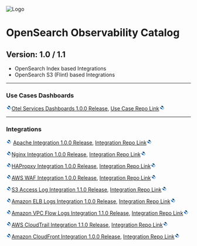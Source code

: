 
![Logo](https://opensearch.org/assets/brand/PNG/Logo/opensearch_logo_darkmode.png)

# OpenSearch Observability Catalog
## Version: 1.0 / 1.1
- OpenSearch Index based Integrations
- OpenSearch S3 (Flint) based Integrations


---
### Use Cases Dashboards
<div class='row'>
  
<img src="https://raw.githubusercontent.com/opensearch-project/OpenSearch-Dashboards/8d50974a66e7accee6469c3a7a86812979ca5471/src/core/server/core_app/assets/logos/opensearch_spinner.svg" style="width: 15px; height: 15px;"><a href="https://github.com/opensearch-project/opensearch-catalog/releases/tag/otel_services_dashboard-1.0.0">Otel Services Dashboards 1.0.0 Release</a>, <a href="https://github.com/opensearch-project/opensearch-catalog/tree/main/integrations/observability/otel-services">Use Case Repo Link</a><img src="https://raw.githubusercontent.com/opensearch-project/OpenSearch-Dashboards/8d50974a66e7accee6469c3a7a86812979ca5471/src/core/server/core_app/assets/logos/opensearch_spinner.svg" style="width: 15px; height: 15px;">
</div>

---
### Integrations

<div class='row'>

<img src="https://raw.githubusercontent.com/opensearch-project/OpenSearch-Dashboards/8d50974a66e7accee6469c3a7a86812979ca5471/src/core/server/core_app/assets/logos/opensearch_spinner.svg" style="width: 15px; height: 15px;"> <a href="https://github.com/opensearch-project/opensearch-catalog/releases/apache-1.0.0">Apache Integration 1.0.0 Release</a>,  <a href="https://github.com/opensearch-project/opensearch-catalog/blob/main/integrations/observability/apache"> Integration Repo Link</a><img src="https://raw.githubusercontent.com/opensearch-project/OpenSearch-Dashboards/8d50974a66e7accee6469c3a7a86812979ca5471/src/core/server/core_app/assets/logos/opensearch_spinner.svg" style="width: 15px; height: 15px;">

<img src="https://raw.githubusercontent.com/opensearch-project/OpenSearch-Dashboards/8d50974a66e7accee6469c3a7a86812979ca5471/src/core/server/core_app/assets/logos/opensearch_spinner.svg" style="width: 15px; height: 15px;"><a href="https://github.com/opensearch-project/opensearch-catalog/releases/tag/nginx-1.0.0">Nginx Integration 1.0.0 Release</a>,  <a href="https://github.com/opensearch-project/opensearch-catalog/tree/main/integrations/observability/nginx"> Integration Repo Link</a><img src="https://raw.githubusercontent.com/opensearch-project/OpenSearch-Dashboards/8d50974a66e7accee6469c3a7a86812979ca5471/src/core/server/core_app/assets/logos/opensearch_spinner.svg" style="width: 15px; height: 15px;">

<img src="https://raw.githubusercontent.com/opensearch-project/OpenSearch-Dashboards/8d50974a66e7accee6469c3a7a86812979ca5471/src/core/server/core_app/assets/logos/opensearch_spinner.svg" style="width: 15px; height: 15px;"><a href="https://github.com/opensearch-project/opensearch-catalog/releases/tag/haproxy-1.0.0">HAPropxy Integration 1.0.0 Release</a>,  <a href="https://github.com/opensearch-project/opensearch-catalog/tree/main/integrations/observability/haproxy"> Integration Repo Link</a><img src="https://raw.githubusercontent.com/opensearch-project/OpenSearch-Dashboards/8d50974a66e7accee6469c3a7a86812979ca5471/src/core/server/core_app/assets/logos/opensearch_spinner.svg" style="width: 15px; height: 15px;">

<img src="https://raw.githubusercontent.com/opensearch-project/OpenSearch-Dashboards/8d50974a66e7accee6469c3a7a86812979ca5471/src/core/server/core_app/assets/logos/opensearch_spinner.svg" style="width: 15px; height: 15px;"><a href="https://github.com/opensearch-project/opensearch-catalog/releases/tag/amazon_waf-1.0.0">AWS WAF Integration 1.0.0 Release</a>,  <a href="https://github.com/opensearch-project/opensearch-catalog/tree/main/integrations/observability/aws_waf"> Integration Repo Link</a><img src="https://raw.githubusercontent.com/opensearch-project/OpenSearch-Dashboards/8d50974a66e7accee6469c3a7a86812979ca5471/src/core/server/core_app/assets/logos/opensearch_spinner.svg" style="width: 15px; height: 15px;">

<img src="https://raw.githubusercontent.com/opensearch-project/OpenSearch-Dashboards/8d50974a66e7accee6469c3a7a86812979ca5471/src/core/server/core_app/assets/logos/opensearch_spinner.svg" style="width: 15px; height: 15px;"><a href="https://github.com/opensearch-project/opensearch-catalog/releases/tag/amazon_s3_access-logs-1.1.0">S3 Access Log Integration 1.1.0 Release</a>,  <a href="https://github.com/opensearch-project/opensearch-catalog/tree/main/integrations/observability/amazon_s3"> Integration Repo Link</a><img src="https://raw.githubusercontent.com/opensearch-project/OpenSearch-Dashboards/8d50974a66e7accee6469c3a7a86812979ca5471/src/core/server/core_app/assets/logos/opensearch_spinner.svg" style="width: 15px; height: 15px;">

<img src="https://raw.githubusercontent.com/opensearch-project/OpenSearch-Dashboards/8d50974a66e7accee6469c3a7a86812979ca5471/src/core/server/core_app/assets/logos/opensearch_spinner.svg" style="width: 15px; height: 15px;"><a href="https://github.com/opensearch-project/opensearch-catalog/releases/tag/amazon_elb-1.0.0">Amazon ELB Logs Integration 1.0.0 Release</a>,  <a href="https://github.com/opensearch-project/opensearch-catalog/tree/main/integrations/observability/amazon_elb"> Integration Repo Link</a><img src="https://raw.githubusercontent.com/opensearch-project/OpenSearch-Dashboards/8d50974a66e7accee6469c3a7a86812979ca5471/src/core/server/core_app/assets/logos/opensearch_spinner.svg" style="width: 15px; height: 15px;">

<img src="https://raw.githubusercontent.com/opensearch-project/OpenSearch-Dashboards/8d50974a66e7accee6469c3a7a86812979ca5471/src/core/server/core_app/assets/logos/opensearch_spinner.svg" style="width: 15px; height: 15px;"><a href="https://github.com/opensearch-project/opensearch-catalog/releases/tag/amazon_vpc_flow_1.1.0">Amazon VPC Flow Logs Integration 1.1.0 Release</a>,  <a href="https://github.com/opensearch-project/opensearch-catalog/tree/main/integrations/observability/amazon_vpc_flow"> Integration Repo Link</a><img src="https://raw.githubusercontent.com/opensearch-project/OpenSearch-Dashboards/8d50974a66e7accee6469c3a7a86812979ca5471/src/core/server/core_app/assets/logos/opensearch_spinner.svg" style="width: 15px; height: 15px;">

<img src="https://raw.githubusercontent.com/opensearch-project/OpenSearch-Dashboards/8d50974a66e7accee6469c3a7a86812979ca5471/src/core/server/core_app/assets/logos/opensearch_spinner.svg" style="width: 15px; height: 15px;"><a href="https://github.com/opensearch-project/opensearch-catalog/releases/tag/aws_cloudtrail-1.1.0">AWS CloudTrail Integration 1.1.0 Release</a>,  <a href="https://github.com/opensearch-project/opensearch-catalog/tree/main/integrations/observability/aws_cloudtrail"> Integration Repo Link</a><img src="https://raw.githubusercontent.com/opensearch-project/OpenSearch-Dashboards/8d50974a66e7accee6469c3a7a86812979ca5471/src/core/server/core_app/assets/logos/opensearch_spinner.svg" style="width: 15px; height: 15px;">

<img src="https://raw.githubusercontent.com/opensearch-project/OpenSearch-Dashboards/8d50974a66e7accee6469c3a7a86812979ca5471/src/core/server/core_app/assets/logos/opensearch_spinner.svg" style="width: 15px; height: 15px;"><a href="https://github.com/opensearch-project/opensearch-catalog/releases/tag/amazon_cloudfront-1.0.0">Amazon CloudFront Integration 1.0.0 Release</a>,  <a href="https://github.com/opensearch-project/opensearch-catalog/tree/main/integrations/observability/amazon_cloudfront"> Integration Repo Link</a><img src="https://raw.githubusercontent.com/opensearch-project/OpenSearch-Dashboards/8d50974a66e7accee6469c3a7a86812979ca5471/src/core/server/core_app/assets/logos/opensearch_spinner.svg" style="width: 15px; height: 15px;">

</div>
